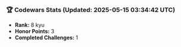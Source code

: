 ### 🏆 Codewars Stats (Updated: 2025-05-15 03:34:42 UTC)

- **Rank:** 8 kyu
- **Honor Points:** 3
- **Completed Challenges:** 1
